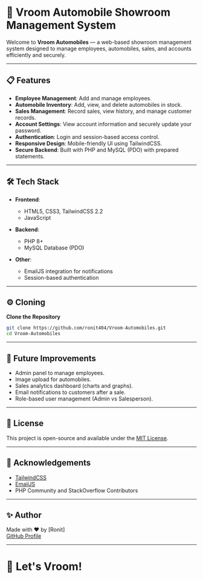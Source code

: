 # 🚗 Vroom Automobile Showroom Management System

Welcome to **Vroom Automobiles** — a web-based showroom management system designed to manage employees, automobiles, sales, and accounts efficiently and securely.

---

## 📋 Features

- **Employee Management**: Add and manage employees.
- **Automobile Inventory**: Add, view, and delete automobiles in stock.
- **Sales Management**: Record sales, view history, and manage customer records.
- **Account Settings**: View account information and securely update your password.
- **Authentication**: Login and session-based access control.
- **Responsive Design**: Mobile-friendly UI using TailwindCSS.
- **Secure Backend**: Built with PHP and MySQL (PDO) with prepared statements.

---

## 🛠 Tech Stack

- **Frontend**:  
  - HTML5, CSS3, TailwindCSS 2.2
  - JavaScript

- **Backend**:  
  - PHP 8+
  - MySQL Database (PDO)

- **Other**:
  - EmailJS integration for notifications
  - Session-based authentication

---

## ⚙️ Cloning

**Clone the Repository**
   ```bash
   git clone https://github.com/ronit404/Vroom-Automobiles.git
   cd Vroom-Automobiles
   ```
---

## 🌟 Future Improvements

- Admin panel to manage employees.
- Image upload for automobiles.
- Sales analytics dashboard (charts and graphs).
- Email notifications to customers after a sale.
- Role-based user management (Admin vs Salesperson).

---

## 📄 License

This project is open-source and available under the [MIT License](LICENSE).

---

## 🙌 Acknowledgements

- [TailwindCSS](https://tailwindcss.com/)
- [EmailJS](https://www.emailjs.com/)
- PHP Community and StackOverflow Contributors

---

## ✨ Author

Made with ❤️ by [Ronit]  
[GitHub Profile](https://github.com/ronit404)

---

# 🚀 Let's Vroom!
